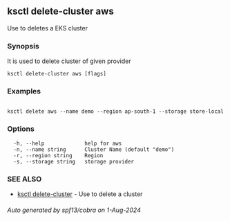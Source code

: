 ## ksctl delete-cluster aws

Use to deletes a EKS cluster

### Synopsis

It is used to delete cluster of given provider

```
ksctl delete-cluster aws [flags]
```

### Examples

```

ksctl delete aws --name demo --region ap-south-1 --storage store-local

```

### Options

```
  -h, --help             help for aws
  -n, --name string      Cluster Name (default "demo")
  -r, --region string    Region
  -s, --storage string   storage provider
```

### SEE ALSO

* [ksctl delete-cluster](ksctl_delete-cluster.md)	 - Use to delete a cluster

###### Auto generated by spf13/cobra on 1-Aug-2024
